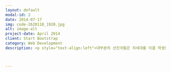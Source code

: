 ```yaml
---
layout: default
modal-id: 2
date: 2014-07-17
img: code-2620118_1920.jpg
alt: image-alt
project-date: April 2014
client: Start Bootstrap
category: Web Development
description: <p style="text-align:left">대부분의 선진국들은 차세대를 이끌 학생들에게 필수적으로 코딩을 교육시키고 있습니다. 단순한 과거의 암기식 프로그래밍 방법이 아니라 창의성과 논리성을 가지고 모든 학문을 융합하는 도구로서 코딩이 사용됩니다. 또한 가까운 미래에 코딩의 필요성은 더욱 커질 것입니다. 많은 프로그래머가 있는 것 같지만 정작 인공지능을 이해하거나 특정 알고리즘을 알고 만들거나 적용할수 있는 인원은 소수에 불과합니다. 가까운 미래에 제대로 코딩을 아는 사람들은 취직뿐 아닌 창업과 창직의 과정에서 큰 우선권을 가지게 될 것입니다.</p>



---
```

